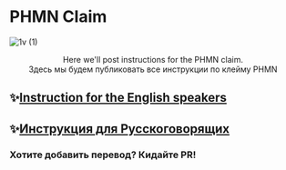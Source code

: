 # PHMN Claim

![1v (1)](https://user-images.githubusercontent.com/92199696/207262826-f5968a80-15dd-4829-863b-20b462e2d703.png)
<p align="center">
Here we'll post instructions for the PHMN claim. <br/> Здесь мы будем публиковать все инструкции по клейму PHMN

## ✨[**Instruction for the English speakers**](https://github.com/Validator-POSTHUMAN/PHMN-Claim/blob/main/Eng.md)
## ✨[**Инструкция для Русскоговорящих**](https://github.com/Validator-POSTHUMAN/PHMN-Claim/blob/main/Ru.md)

### **Хотите добавить перевод? Кидайте PR!**
